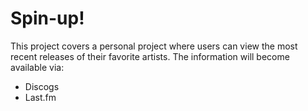 # Spin-up!
This project covers a personal project where users can view the most recent releases of their favorite artists.
The information will become available via:
- Discogs
- Last.fm

